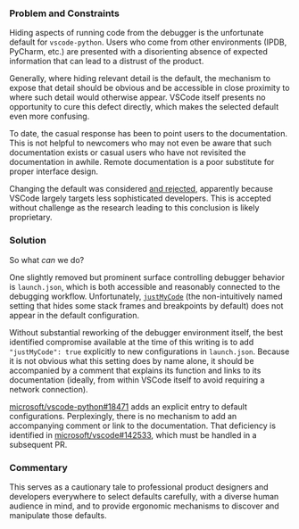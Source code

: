 ### Problem and Constraints

Hiding aspects of running code from the debugger is the unfortunate default for
``vscode-python``. Users who come from other environments (IPDB, PyCharm, etc.) are
presented with a disorienting absence of expected information that can lead to a
distrust of the product.

Generally, where hiding relevant detail is the default, the mechanism to expose that
detail should be obvious and be accessible in close proximity to where such detail would
otherwise appear. VSCode itself presents no opportunity to cure this defect directly,
which makes the selected default even more confusing.

To date, the casual response has been to point users to the documentation. This is not
helpful to newcomers who may not even be aware that such documentation exists or casual
users who have not revisited the documentation in awhile. Remote documentation is a poor
substitute for proper interface design.

Changing the default was considered [and
rejected](https://github.com/microsoft/debugpy/issues/828#issuecomment-1023430682),
apparently because VSCode largely targets less sophisticated developers. This is
accepted without challenge as the research leading to this conclusion is likely
proprietary.

### Solution

So what *can* we do?

One slightly removed but prominent surface controlling debugger behavior is
``launch.json``, which is both accessible and reasonably connected to the debugging
workflow. Unfortunately,
[``justMyCode``](https://code.visualstudio.com/docs/python/debugging#_justmycode) (the
non-intuitively named setting that hides some stack frames and breakpoints by default)
does not appear in the default configuration.

Without  substantial reworking of the debugger environment itself, the best identified
compromise available at the time of this writing is to add ``"justMyCode": true``
explicitly to new configurations in ``launch.json``. Because it is not obvious what this
setting does by name alone, it should be accompanied by a comment that explains its
function and links to its documentation (ideally, from within VSCode itself to avoid
requiring a network connection).

[microsoft/vscode-python#18471](https://github.com/microsoft/vscode-python/pull/18471)
adds an explicit entry to default configurations. Perplexingly, there is no mechanism to
add an accompanying comment or link to the documentation. That deficiency is identified
in [microsoft/vscode#142533](https://github.com/microsoft/vscode/issues/142533), which
must be handled in a subsequent PR.

### Commentary

This serves as a cautionary tale to professional product designers and developers
everywhere to select defaults carefully, with a diverse human audience in mind, and to
provide ergonomic mechanisms to discover and manipulate those defaults.
